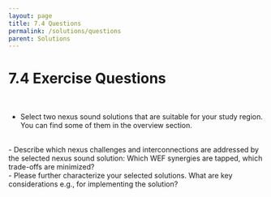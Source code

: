 ```yaml
---
layout: page
title: 7.4 Questions
permalink: /solutions/questions
parent: Solutions
---
```

# **7.4 Exercise Questions**

<br>

- Select two nexus sound solutions that are suitable for your study region. You can find some of them in the overview section. 
<br>
- Describe which nexus challenges and interconnections are addressed by the selected nexus sound solution: Which WEF synergies are tapped, which trade-offs are minimized?
<br>
- Please further characterize your selected solutions. What are key considerations e.g., for implementing the solution?  

